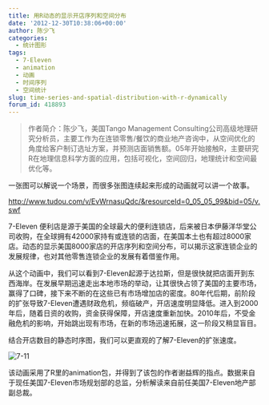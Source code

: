 ```yaml
---
title: 用R动态的显示开店序列和空间分布
date: '2012-12-30T10:38:06+00:00'
author: 陈少飞
categories:
  - 统计图形
tags:
  - 7-Eleven
  - animation
  - 动画
  - 时间序列
  - 空间统计
slug: time-series-and-spatial-distribution-with-r-dynamically
forum_id: 418893
---
```


> 作者简介：陈少飞，美国Tango Management Consulting公司高级地理研究分析员，主要工作为在连锁零售/餐饮的商业地产咨询中，从空间优化的角度给客户制订选址方案，并预测店面销售额。05年开始接触R，主要研究R在地理信息科学方面的应用，包括可视化，空间回归，地理统计和空间最优化等。

一张图可以解说一个场景，而很多张图连续起来形成的动画就可以讲一个故事。<!--more-->

<http://www.tudou.com/v/EvWrnasuQdc/&resourceId=0_05_05_99&bid=05/v.swf>

7-Eleven 便利店是源于美国的全球最大的便利连锁店，后来被日本伊藤洋华堂公司收购，在全球拥有42000家持有或连锁的店面，在美国本土也有超过8000家店。动态的显示美国8000家店的开店序列和空间分布，可以揭示这家连锁企业的发展规律，也对其他零售连锁企业的发展有着借鉴作用。

从这个动画中，我们可以看到7-Eleven起源于达拉斯，但是很快就把店面开到东西海岸。在发展早期迅速走出本地市场的举动，让其很快占领了美国的主要市场，赢得了口碑，接下来不断的在这些已有市场增加店的密度。80年代后期，前阶段的扩张导致7-Eleven遭遇财政危机，频临破产，开店速度明显降低。进入到2000年后，随着日资的收购，资金获得保障，开店速度重新加快。2010年后，不受金融危机的影响，开始跳出现有市场，在新的市场迅速拓展，这一阶段又稍显盲目。

结合开店数目的静态时序图，我们可以更直观的了解7-Eleven的扩张速度。

![7-11](https://uploads.cosx.org/2012/12/7-11.png)

该动画采用了R里的animation包，并得到了该包的作者谢益辉的指点。数据来自于现任美国7-Eleven市场规划部的总监，分析解读来自前任美国7-Eleven地产部副总裁。
